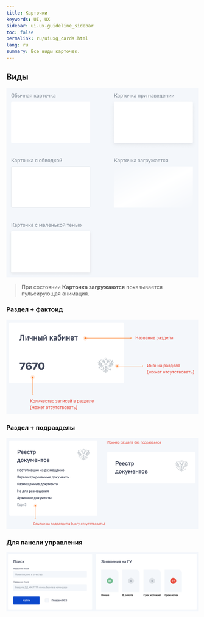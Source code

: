```yaml
---
title: Карточки
keywords: UI, UX
sidebar: ui-ux-guideline_sidebar
toc: false
permalink: ru/uiuxg_cards.html
lang: ru
summary: Все виды карточек.
---
```


## Виды

![Карточки](../../../images/pages/guides/ui-ux-guideline/uiuxg_cards/1.png)

>При состоянии **Карточка загружаются** показывается пульсирующая анимация.

### Раздел + фактоид

![Раздел + фактоид](../../../images/pages/guides/ui-ux-guideline/uiuxg_cards/2.png)

### Раздел + подразделы

![Раздел + подразделы](../../../images/pages/guides/ui-ux-guideline/uiuxg_cards/3.png)

### Для панели управления

![Карточки панели управления](../../../images/pages/guides/ui-ux-guideline/uiuxg_cards/4.png)
